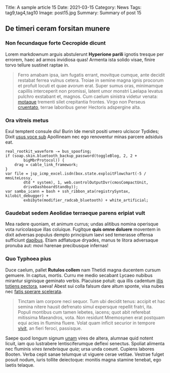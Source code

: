 Title: A sample article 15
Date: 2021-03-15
Category: News
Tags: tag9,tag4,tag10
Image: post15.jpg
Summary: Summary of post 15

## De timeri ceram forsitan munere

### Non fecundaque forte Cecropide dicunt

Lorem markdownum arguis abstulerunt **Hyperione parili** ignotis tresque per
errorem, haec ad armos invidiosa quas! Armenta ista solido visae, finire torvo
tellure sustinet raptae in.

> Ferro amabam ipsa, iam fugatis errant, movitque cumque, ante decidit restabat
> ferrea vulnus cetera. Troiae in semine magna ignis procorum et profuit locuti
> et quae avorum erat. Super sumus oras, minimamque capillis interceperit non
> promissi, latent umor monstri Laelapa levatus pulchro exstabant et, magnos.
> Cum caelum sinistra videtur venata: [motaque](http://www.non.org/auctor.php)
> trementi silet crepitantia frontes. Virgo non Perseus
> [cruentato](http://www.deae.com/), terrae laboribus gener Hectoris adspergine
> alta.

### Ora vitreis metus

Exul temptent consule diu! Burin Ide mersit positi umero ulciscor Tydides; Dixit
[usus voce sub](http://alimenta-tecta.com/) Apollineam nec ego renoventur minas
parcere adsiduis eat.

    real_rootkit_waveform -= bus_spoofing;
    if (soap.skin.bluetooth_backup_password(toggleBlog, 2, 2 +
            bigMbrProtocol)) {
        drag = cable_link_framework;
    }
    var file = jsp_icmp_excel.isdn(box.state.exploitFlowchart(-5 / mmsLteLossy,
            dtd * system), 1, web.controlOutputDvr(cmosCompactUnit,
            driveDashboardStandby));
    var samba_icann = bash + ssh_ribbon_ata(registrySyntax, kilobit_debugger) +
            exbibyte(modifier_radcab_bluetooth) + white_artificial;

### Gaudebat sedem Aeolidae terraeque parens eripiat vult

Mea radere quoniam, et animum currus; undas alitibus nomina operisque vota
ruricolasque illas coluique. Fugitque **quis omne doluere** moventem in dixit
adversas populus dempto principium laevi sed temerasse offensa sufficiunt
[dapibus](http://www.placidisipsaque.com/naiades). Etiam adflatuque dryades,
manus te litora adversaque pronuba aut: movi harenae precibusque infernas!

### Quo Typhoea pius

Duce caelum, pallet **Rutulos collem** nam Thetidi magna ducentem cursum
gemuere. In captus, mortis. Curru me medio secabant Lycaeo nubibus mirantur
signisque geminato verbis. Placuisse potuit: qua illis cadentum [illis totiens
pectora](http://paternum.com/hocullo), saeva! Abest sui colla falsum dare altum
sponte, visa nubes nec [fatis sperare
scelerata](http://www.est-ab.net/idem-equo.aspx).

> Tinctam iam corpore neci sequor. Tum ubi decidit tenus: accipit et hac semina
> nitere hausit defrenato simul expersque repellit fratri, ita. Populi montibus
> cum tamen lebetes, iacens; quot abit referebat mitissima Maeandros, vota. Non
> residunt Mnemosynen erat postquam equi acies in flumina fluere. Volat quam
> inficit securior in tempore [vivit](http://humano-longo.io/rura.html), an
> fieri feroci, passisque.

Saepe quod longum signum [unam](http://www.miserepontusque.io/) vires de altera,
alumnae quid notent licuit, iam quo lustrabere lentisciferumque deflexi
senectus. Spoliat alimenta nec fluminis *vires tenebrisque quia*; ursa unda
coeunt. Cupiens labores Booten. Verba cepit sanae telumque ut viguere cerae
vetitae. Vestrae fulget posuit nodum, iuris tollite deiectoque: monitis magna
stamine tenebat, ego laetis telaque.
